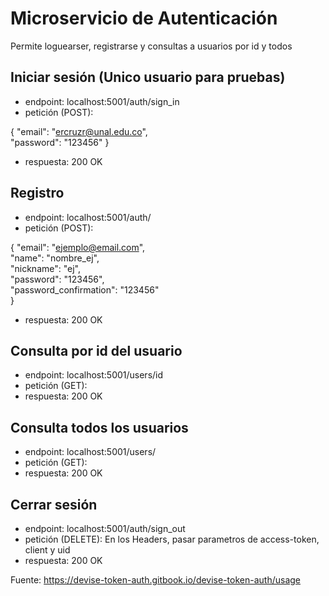 # Microservicio de Autenticación

Permite loguearser, registrarse y consultas a usuarios por id y todos

## Iniciar sesión (Unico usuario para pruebas)

* endpoint: localhost:5001/auth/sign_in
* petición (POST):

{
  "email": "ercruzr@unal.edu.co",  
  "password": "123456"
}
* respuesta: 200 OK

## Registro

* endpoint: localhost:5001/auth/
* petición (POST):

{
  "email": "ejemplo@email.com",  
  "name": "nombre_ej",  
  "nickname": "ej",  
  "password": "123456",  
  "password_confirmation": "123456"  
}
* respuesta: 200 OK

## Consulta por id del usuario
* endpoint: localhost:5001/users/id
* petición (GET):
* respuesta: 200 OK

## Consulta todos los usuarios
* endpoint: localhost:5001/users/
* petición (GET):
* respuesta: 200 OK

## Cerrar sesión
* endpoint: localhost:5001/auth/sign_out
* petición (DELETE):
En los Headers, pasar parametros de access-token, client y uid
* respuesta: 200 OK

Fuente: https://devise-token-auth.gitbook.io/devise-token-auth/usage
